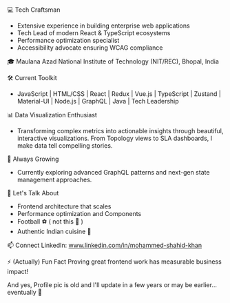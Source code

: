 <!--
**shahidify/shahidify** is a ✨ _special_ ✨ repository because its `README.md` (this file) appears on your GitHub profile.
-->

💻 Tech Craftsman
- Extensive experience in building enterprise web applications
- Tech Lead of modern React & TypeScript ecosystems
- Performance optimization specialist
- Accessibility advocate ensuring WCAG compliance

🎓 Maulana Azad National Institute of Technology (NIT/REC), Bhopal, India 

🛠️ Current Toolkit
- JavaScript | HTML/CSS |  React | Redux | Vue.js | TypeScript | Zustand | Material-UI | Node.js | GraphQL | Java | Tech Leadership

📊 Data Visualization Enthusiast
- Transforming complex metrics into actionable insights through beautiful, interactive visualizations. From Topology views to SLA dashboards, I make data tell compelling stories.

🌱 Always Growing
- Currently exploring advanced GraphQL patterns and next-gen state management approaches.

💬 Let's Talk About
- Frontend architecture that scales
- Performance optimization and Components
- Football ⚽️ ( not this 🏈 )
- Authentic Indian cuisine 🍛

📫 Connect
LinkedIn: www.linkedin.com/in/mohammed-shahid-khan

⚡ (Actually) Fun Fact
Proving great frontend work has measurable business impact!

And yes, Profile pic is old and I'll update in a few years or may be earlier... eventually 📸

